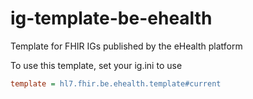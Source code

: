 # ig-template-be-ehealth
Template for FHIR IGs published by the eHealth platform

To use this template, set your ig.ini to use
```ini
template = hl7.fhir.be.ehealth.template#current
```
